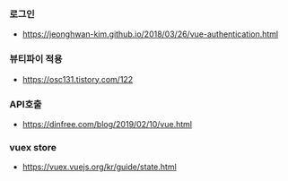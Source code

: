 ### 로그인
- <https://jeonghwan-kim.github.io/2018/03/26/vue-authentication.html>


### 뷰티파이 적용
- <https://osc131.tistory.com/122>


### API호출
- <https://dinfree.com/blog/2019/02/10/vue.html>


### vuex store
- <https://vuex.vuejs.org/kr/guide/state.html>
